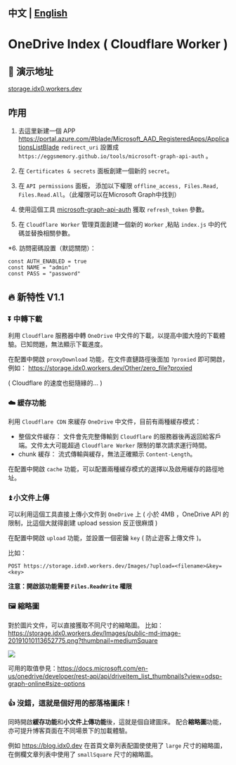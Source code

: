 <!--
 * @Author: your name
 * @Date: 2020-05-05 14:09:52
 * @LastEditTime: 2020-05-05 17:18:57
 * @LastEditors: Please set LastEditors
 * @Description: In User Settings Edit
 * @FilePath: \OneDrive-Index-Cloudflare-Worker\readme.md
 -->

中文 | [English](readme.en.md)
--- 
# OneDrive Index ( Cloudflare Worker ) 

## 🌈 演示地址

[storage.idx0.workers.dev](https://storage.idx0.workers.dev)

## 咋用

1. 去這里新建一個 APP https://portal.azure.com/#blade/Microsoft_AAD_RegisteredApps/ApplicationsListBlade 
   `redirect_uri` 設置成 `https://eggsmemory.github.io/tools/microsoft-graph-api-auth` 。

2. 在 `Certificates & secrets` 面板創建一個新的 `secret`。

3. 在 `API permissions` 面板， 添加以下權限 `offline_access, Files.Read, Files.Read.All`。（此權限可以在Microsoft Graph中找到）

4. 使用這個工具 [microsoft-graph-api-auth](https://eggsmemory.github.io/tools/microsoft-graph-api-auth) 獲取 `refresh_token` 參數。

5. 在 `Cloudflare Worker` 管理頁面創建一個新的 `Worker` ,粘貼 `index.js` 中的代碼並替換相關參數。

*6. 訪問密碼設置（默認關閉）：

```
const AUTH_ENABLED = true
const NAME = "admin"
const PASS = "password"
```

## 🔥 新特性 V1.1

### ⏬ 中轉下載 
利用 `Cloudflare` 服務器中轉 `OneDrive` 中文件的下載，以提高中國大陸的下載體驗。已知問題，無法顯示下載進度。

在配置中開啟 `proxyDownload` 功能，在文件直鏈路徑後面加 `?proxied` 即可開啟，例如：
https://storage.idx0.workers.dev/Other/zero_file?proxied

( Cloudflare 的速度也挺隨緣的... )

### ☁️ 緩存功能
利用 `Cloudflare CDN` 來緩存 `OneDrive` 中文件，目前有兩種緩存模式：
- 整個文件緩存： 文件會先完整傳輸到 `Cloudflare` 的服務器後再返回給客戶端。文件太大可能超過 `Cloudflare Worker` 限制的單次請求運行時間。
- chunk 緩存： 流式傳輸與緩存，無法正確顯示 `Content-Length`。

在配置中開啟 `cache` 功能，可以配置兩種緩存模式的選擇以及啟用緩存的路徑地址。

### ⏫ 小文件上傳
可以利用這個工具直接上傳小文件到 `OneDrive` 上 ( 小於 4MB ，OneDrive API 的限制，比這個大就得創建 upload session 反正很麻煩 )

在配置中開啟 `upload` 功能，並設置一個密鑰 `key` ( 防止遊客上傳文件 )。

比如： 
```
POST https://storage.idx0.workers.dev/Images/?upload=<filename>&key=<key>
```

**注意：開啟該功能需要 `Files.ReadWrite` 權限**

### 🖼️ 縮略圖
對於圖片文件，可以直接獲取不同尺寸的縮略圖。
比如：https://storage.idx0.workers.dev/Images/public-md-image-20191010113652775.png?thumbnail=mediumSquare

![](https://storage.idx0.workers.dev/Images/public-md-image-20191010113652775.png?thumbnail=mediumSquare)

可用的取值參見：https://docs.microsoft.com/en-us/onedrive/developer/rest-api/api/driveitem_list_thumbnails?view=odsp-graph-online#size-options


### 👍 沒錯，這就是個好用的部落格圖床！

同時開啟**緩存功能**和**小文件上傳功能**後，這就是個自建圖床。
配合**縮略圖**功能，亦可提升博客頁面在不同場景下的加載體驗。

例如 https://blog.idx0.dev 在首頁文章列表配圖使使用了 `large` 尺寸的縮略圖，在側欄文章列表中使用了 `smallSquare` 尺寸的縮略圖。
